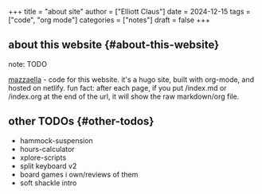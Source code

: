 +++
title = "about site"
author = ["Elliott Claus"]
date = 2024-12-15
tags = ["code", "org mode"]
categories = ["notes"]
draft = false
+++

## about this website {#about-this-website}

note: TODO

[mazzaella](https://github.com/emdashii/mazzaella) - code for this website. it's a hugo site, built with org-mode, and hosted on netlify.
fun fact: after each page, if you put /index.md or /index.org at the end of the url, it will show the raw markdown/org file.


## other TODOs {#other-todos}

-   hammock-suspension
-   hours-calculator
-   xplore-scripts
-   split keyboard v2
-   board games i own/reviews of them
-   soft shackle intro
